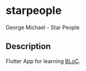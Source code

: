 # starpeople

George Michael - Star People

## Description

Flutter App for learning [BLoC](https://pub.dev/packages/bloc).